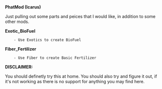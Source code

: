 __PhatMod (Icarus)__

Just pulling out some parts and peices that I would like,
in addition to some other mods.


__Exotic_BioFuel__

        - Use Exotics to create BioFuel

__Fiber_Fertilizer__

        - Use Fiber to create Basic Fertilizer


__DISCLAIMER:__

You should definetly try this at home. You should also try and figure it out, if it's not working as there is no support for anything you may find here.

